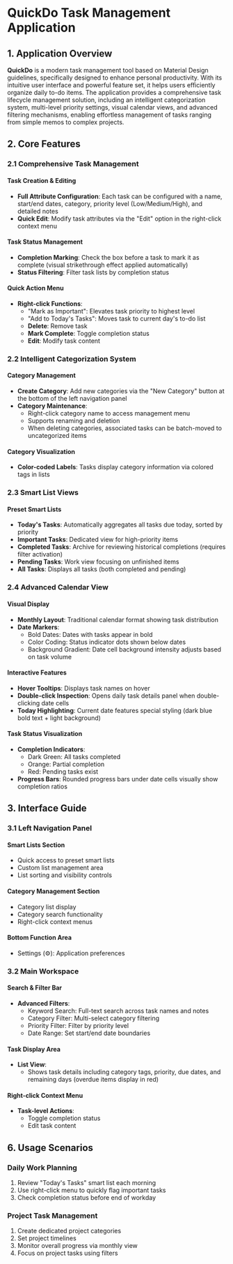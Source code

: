 # QuickDo Task Management Application

## 1. Application Overview  

**QuickDo** is a modern task management tool based on Material Design guidelines, specifically designed to enhance personal productivity. With its intuitive user interface and powerful feature set, it helps users efficiently organize daily to-do items. The application provides a comprehensive task lifecycle management solution, including an intelligent categorization system, multi-level priority settings, visual calendar views, and advanced filtering mechanisms, enabling effortless management of tasks ranging from simple memos to complex projects.  

## 2. Core Features  

### 2.1 Comprehensive Task Management  

#### Task Creation & Editing  

- **Full Attribute Configuration**: Each task can be configured with a name, start/end dates, category, priority level (Low/Medium/High), and detailed notes  
- **Quick Edit**: Modify task attributes via the "Edit" option in the right-click context menu  

#### Task Status Management  

- **Completion Marking**: Check the box before a task to mark it as complete (visual strikethrough effect applied automatically)  
- **Status Filtering**: Filter task lists by completion status  

#### Quick Action Menu  

- **Right-click Functions**:  
  - "Mark as Important": Elevates task priority to highest level  
  - "Add to Today's Tasks": Moves task to current day's to-do list  
  - **Delete**: Remove task  
  - **Mark Complete**: Toggle completion status  
  - **Edit**: Modify task content  

### 2.2 Intelligent Categorization System  

#### Category Management  

- **Create Category**: Add new categories via the "New Category" button at the bottom of the left navigation panel  
- **Category Maintenance**:  
  - Right-click category name to access management menu  
  - Supports renaming and deletion  
  - When deleting categories, associated tasks can be batch-moved to uncategorized items  

#### Category Visualization  

- **Color-coded Labels**: Tasks display category information via colored tags in lists  

### 2.3 Smart List Views  

#### Preset Smart Lists  

- **Today's Tasks**: Automatically aggregates all tasks due today, sorted by priority  
- **Important Tasks**: Dedicated view for high-priority items  
- **Completed Tasks**: Archive for reviewing historical completions (requires filter activation)  
- **Pending Tasks**: Work view focusing on unfinished items  
- **All Tasks**: Displays all tasks (both completed and pending)  

### 2.4 Advanced Calendar View  

#### Visual Display  

- **Monthly Layout**: Traditional calendar format showing task distribution  
- **Date Markers**:  
  - Bold Dates: Dates with tasks appear in bold  
  - Color Coding: Status indicator dots shown below dates  
  - Background Gradient: Date cell background intensity adjusts based on task volume  

#### Interactive Features  

- **Hover Tooltips**: Displays task names on hover  
- **Double-click Inspection**: Opens daily task details panel when double-clicking date cells  
- **Today Highlighting**: Current date features special styling (dark blue bold text + light background)  

#### Task Status Visualization  

- **Completion Indicators**:  
  - Dark Green: All tasks completed  
  - Orange: Partial completion  
  - Red: Pending tasks exist  
- **Progress Bars**: Rounded progress bars under date cells visually show completion ratios  

## 3. Interface Guide  

### 3.1 Left Navigation Panel  

#### Smart Lists Section  

- Quick access to preset smart lists  
- Custom list management area  
- List sorting and visibility controls  

#### Category Management Section  

- Category list display  
- Category search functionality  
- Right-click context menus  

#### Bottom Function Area  

- Settings (⚙️): Application preferences  

### 3.2 Main Workspace  

#### Search & Filter Bar  

- **Advanced Filters**:  
  - Keyword Search: Full-text search across task names and notes  
  - Category Filter: Multi-select category filtering  
  - Priority Filter: Filter by priority level  
  - Date Range: Set start/end date boundaries  

#### Task Display Area  

- **List View**:  
  - Shows task details including category tags, priority, due dates, and remaining days (overdue items display in red)  

#### Right-click Context Menu  

- **Task-level Actions**:  
  - Toggle completion status  
  - Edit task content  

## 6. Usage Scenarios  

### Daily Work Planning  

1. Review "Today's Tasks" smart list each morning  
2. Use right-click menu to quickly flag important tasks  
3. Check completion status before end of workday  

### Project Task Management

1. Create dedicated project categories  
2. Set project timelines  
3. Monitor overall progress via monthly view  
4. Focus on project tasks using filters

